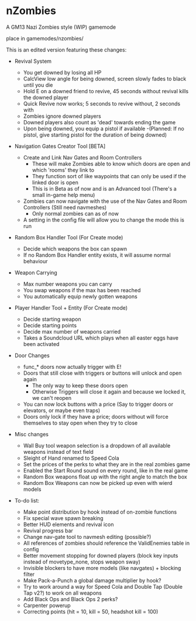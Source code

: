 nZombies
========

A GM13 Nazi Zombies style (WIP) gamemode

place in gamemodes/nzombies/

This is an edited version featuring these changes:

- Revival System
	- You get downed by losing all HP
	- CalcView low angle for being downed, screen slowly fades to black until you die
	- Hold E on a downed friend to revive, 45 seconds without revival kills the downed player
	- Quick Revive now works; 5 seconds to revive without, 2 seconds with
	- Zombies ignore downed players
	- Downed players also count as 'dead' towards ending the game
	- Upon being downed, you equip a pistol if available
		-(Planned: If no pistol, give starting pistol for the duration of being downed)

- Navigation Gates Creator Tool [BETA]
	- Create and Link Nav Gates and Room Controllers
		- These will make Zombies able to know which doors are open and which 'rooms' they link to
		- They function sort of like waypoints that can only be used if the linked door is open
		- This is in Beta as of now and is an Advanced tool (There's a small in-game help menu)
	- Zombies can now navigate with the use of the Nav Gates and Room Controllers (Still need navmeshes)
		- Only normal zombies can as of now
	- A setting in the config file will allow you to change the mode this is run
	
- Random Box Handler Tool (For Create mode)
	- Decide which weapons the box can spawn
	- If no Random Box Handler entity exists, it will assume normal behaviour
		
- Weapon Carrying
	- Max number weapons you can carry
	- You swap weapons if the max has been reached
	- You automatically equip newly gotten weapons
	
- Player Handler Tool + Entity (For Create mode)
	- Decide starting weapon
	- Decide starting points
	- Decide max number of weapons carried
	- Takes a Soundcloud URL which plays when all easter eggs have been activated
		
- Door Changes
	- func_* doors now actually trigger with E!
	- Doors that still close with triggers or buttons will unlock and open again
		- The only way to keep these doors open
		- Otherwise Triggers will close it again and because we locked it, we can't reopen
	- You can now lock buttons with a price (Say to trigger doors or elevators, or maybe even traps)
	- Doors only lock if they have a price; doors without will force themselves to stay open when they try to close
	
- Misc changes
	- Wall Buy tool weapon selection is a dropdown of all available weapons instead of text field
	- Sleight of Hand renamed to Speed Cola
	- Set the prices of the perks to what they are in the real zombies game
	- Enabled the Start Round sound on every round, like in the real game
	- Random Box weapons float up with the right angle to match the box
	- Random Box Weapons can now be picked up even with wierd models

- To-do list:
	- Make point distribution by hook instead of on-zombie functions
	- Fix special wave spawn breaking
	- Better HUD elements and revival icon
	- Revival progress bar
	- Change nav-gate tool to navmesh editing (possible?)
	- All references of zombies should reference the ValidEnemies table in config
	- Better movement stopping for downed players (block key inputs instead of movetype_none, stops weapon sway)
	- Invisible blockers to have more models (like navgates) + blocking filter
	- Make Pack-a-Punch a global damage multiplier by hook?
	- Try to work around a way for Speed Cola and Double Tap (Double Tap v2?) to work on all weapons
	- Add Black Ops and Black Ops 2 perks?
	- Carpenter powerup
	- Correcting points (hit = 10, kill = 50, headshot kill = 100)
